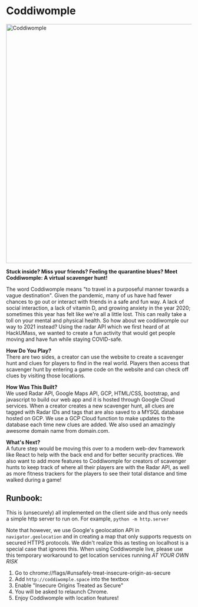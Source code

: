 # Coddiwomple
<img src="https://hackumass.blob.core.windows.net/hackumass-viii/project/Coddiwomple.PNG" alt="Coddiwomple" width="650"/>

<b> Stuck inside? Miss your friends? Feeling the quarantine blues? Meet Coddiwomple: A virtual scavenger hunt! </b>

The word Coddiwomple means "to travel in a purposeful manner towards a vague destination". Given the pandemic, many of us have had fewer chances to go out or interact with friends in a safe and fun way. A lack of social interaction, a lack of vitamin D, and growing anxiety in the year 2020; sometimes this year has felt like we're all a little lost. This can really take a toll on your mental and physical health. So how about we coddiwomple our way to 2021 instead? Using the radar API which we first heard of at HackUMass, we wanted to create a fun activity that would get people moving and have fun while staying COVID-safe. 

<b> How Do You Play? </b>
<br>
There are two sides, a creator can use the website to create a scavenger hunt and clues for players to find in the real world. Players then access that scavenger hunt by entering a game code on the website and can check off clues by visiting those locations.

<b> How Was This Built? </b>
<br>
We used Radar API, Google Maps API, GCP, HTML/CSS, bootstrap, and javascript to build our web app and it is hosted through Google Cloud services. When a creator creates a new scavenger hunt, all clues are tagged with Radar IDs and tags that are also saved to a MYSQL database hosted on GCP. We use a GCP Cloud function to make updates to the database each time new clues are added. We also used an amazingly awesome domain name from domain.com. 

<b> What's Next? </b>
<br>
A future step would be moving this over to a modern web-dev framework like React to help with the back end and for better security practices. We also want to add more features to Coddiwomple for creators of scavenger hunts to keep track of where all their players are with the Radar API, as well as more fitness trackers for the players to see their total distance and time walked during a game!


## Runbook:
This is (unsecurely) all implemented on the client side and thus only needs a simple http server to run on. For example, `python -m http.server`

Note that however, we use Google's geolocation API in `navigator.geolocation` and in creating a map that only supports requests on secured HTTPS protocols. We didn't realize this as testing on localhost is a special case that ignores this. When using Coddiwomple live, please use this temporary workaround to get location services running _AT YOUR OWN RISK_

1. Go to chrome://flags/#unsafely-treat-insecure-origin-as-secure
2. Add `http://coddiwomple.space` into the textbox
3. Enable "Insecure Origins Treated as Secure" 
4. You will be asked to relaunch Chrome.
5. Enjoy Coddiwomple with location features!
